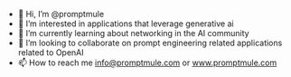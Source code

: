- 👋 Hi, I’m @promptmule
- 👀 I’m interested in applications that leverage generative ai
- 🌱 I’m currently learning about networking in the AI community
- 💞️ I’m looking to collaborate on prompt engineering related applications related to OpenAI
- 📫 How to reach me info@promptmule.com or www.promptmule.com

<!---
promptmule/promptmule is a ✨ special ✨ repository because its `README.md` (this file) appears on your GitHub profile.
You can click the Preview link to take a look at your changes.
--->
